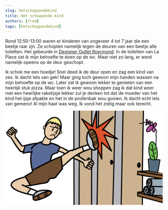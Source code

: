 ```yaml
---
slug: hetschoppendekind
title: Het schoppende kind
authors: [fred]
tags: [hetschoppendekind]
---
```


Rond 12:50-13:00 waren er kinderen van ongeveer 4 tot 7 jaar die een beetje raar zjn. Ze schopten namelijk tegen de deuren van een beetje alle toiletten. Het gebeurde in [Designer Outlet Roermond](https://www.mcarthurglen.com/nl/outlets/nl/designer-outlet-roermond/). In de toiletten van La Place zat ik mijn behoefte te doen op de wc. Maar niet zo lang, er werd namelijk opeens op de deur geschopt.

Ik schok me een hoedje! Snel deed ik de deur open en zag een kind van zes. Ik dacht iets van gek! Maar ging toch gewoon mijn handen wassen na mijn behoefte op de wc. Later zat ik gewoon lekker te genieten van een heerlijk stuk pizza. Maar toen ik weer wou shoppen zag ik dat kind weer met een heerlijke raketijsje lekker zul je denken tot dat de moeder van het kind het ijsje afpakte en het in de prullenbak wou gooien. Ik dacht echt iets van gemeno! Al mijn haat was weg. Ik vond het zielig maar ook terecht.

![Het Schappende Kind - Copyright 2023 Scribo-Potato](./het-schoppende-kind.jpg)